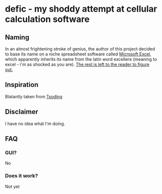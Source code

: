 # defic - my shoddy attempt at cellular calculation software
## Naming
In an almost frightening stroke of genius, the author of this project decided to base its name on a niche spreadsheet software called [Microsoft Excel](https://www.libreoffice.org/discover/calc/), which apparently inherits its name from the latin word excellere (meaning to excel - i'm as shocked as you are). [The rest is left to the reader to figure out.](https://ancientlanguages.org/latin/dictionary/deficio-deficere-defeci-defectum)
## Inspiration
Blatantly taken from [Tsoding](https://www.youtube.com/watch?v=HCAgvKQDJng&t=3163s&pp=ygUNdHNvZGluZyBleGNlbA%3D%3D)

## Disclaimer
I have no idea what I'm doing.

## FAQ
### GUI?
No
### Does it work?
Not yet